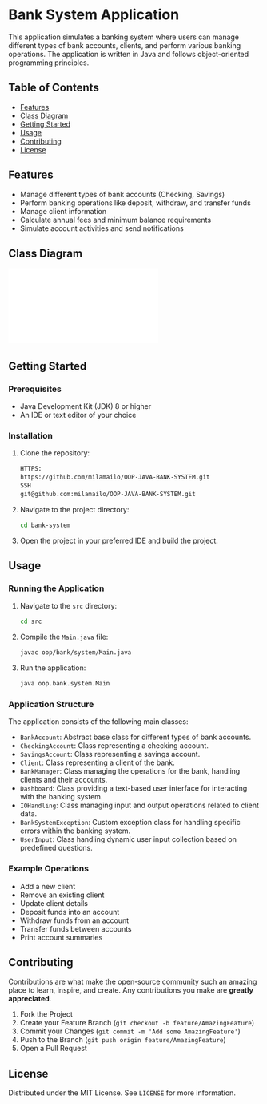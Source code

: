 
# Bank System Application

This application simulates a banking system where users can manage different types of bank accounts, clients, and perform various banking operations. The application is written in Java and follows object-oriented programming principles.

## Table of Contents
- [Features](#features)
- [Class Diagram](#class-diagram)
- [Getting Started](#getting-started)
- [Usage](#usage)
- [Contributing](#contributing)
- [License](#license)

## Features

- Manage different types of bank accounts (Checking, Savings)
- Perform banking operations like deposit, withdraw, and transfer funds
- Manage client information
- Calculate annual fees and minimum balance requirements
- Simulate account activities and send notifications

## Class Diagram

![UML Diagram](uml_diagram_bank_system_final.pdf)

## Getting Started

### Prerequisites

- Java Development Kit (JDK) 8 or higher
- An IDE or text editor of your choice

### Installation

1. Clone the repository:
   ```sh
   HTTPS:
   https://github.com/milamailo/OOP-JAVA-BANK-SYSTEM.git
   SSH
   git@github.com:milamailo/OOP-JAVA-BANK-SYSTEM.git
   ```
2. Navigate to the project directory:
   ```sh
   cd bank-system
   ```
3. Open the project in your preferred IDE and build the project.

## Usage

### Running the Application

1. Navigate to the `src` directory:
   ```sh
   cd src
   ```
2. Compile the `Main.java` file:
   ```sh
   javac oop/bank/system/Main.java
   ```
3. Run the application:
   ```sh
   java oop.bank.system.Main
   ```

### Application Structure

The application consists of the following main classes:

- `BankAccount`: Abstract base class for different types of bank accounts.
- `CheckingAccount`: Class representing a checking account.
- `SavingsAccount`: Class representing a savings account.
- `Client`: Class representing a client of the bank.
- `BankManager`: Class managing the operations for the bank, handling clients and their accounts.
- `Dashboard`: Class providing a text-based user interface for interacting with the banking system.
- `IOHandling`: Class managing input and output operations related to client data.
- `BankSystemException`: Custom exception class for handling specific errors within the banking system.
- `UserInput`: Class handling dynamic user input collection based on predefined questions.

### Example Operations

- Add a new client
- Remove an existing client
- Update client details
- Deposit funds into an account
- Withdraw funds from an account
- Transfer funds between accounts
- Print account summaries

## Contributing

Contributions are what make the open-source community such an amazing place to learn, inspire, and create. Any contributions you make are **greatly appreciated**.

1. Fork the Project
2. Create your Feature Branch (`git checkout -b feature/AmazingFeature`)
3. Commit your Changes (`git commit -m 'Add some AmazingFeature'`)
4. Push to the Branch (`git push origin feature/AmazingFeature`)
5. Open a Pull Request

## License

Distributed under the MIT License. See `LICENSE` for more information.
